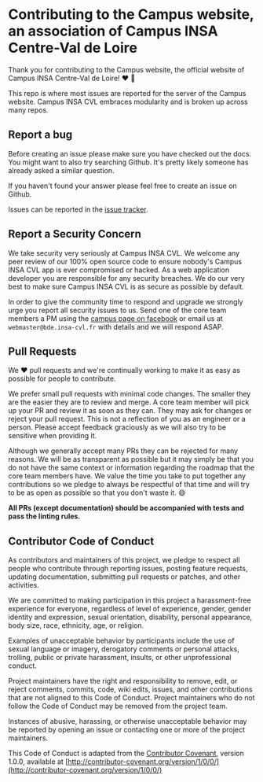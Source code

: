 # Contributing to the Campus website, an association of Campus INSA Centre-Val de Loire

Thank you for contributing to the Campus website, the official website of Campus INSA Centre-Val de Loire! :heart: :tada:

This repo is where most issues are reported for the server of the Campus website. Campus INSA CVL embraces modularity and is broken up across many repos.

## Report a bug

Before creating an issue please make sure you have checked out the docs. You might want to also try searching Github. It's pretty likely someone has already asked a similar question.

If you haven't found your answer please feel free to create an issue on Github.

Issues can be reported in the [issue tracker](https://github.com/Campus-INSA-CVL/campus-website/issues).

## Report a Security Concern

We take security very seriously at Campus INSA CVL. We welcome any peer review of our 100% open source code to ensure nobody's Campus INSA CVL app is ever compromised or hacked. As a web application developer you are responsible for any security breaches. We do our very best to make sure Campus INSA CVL is as secure as possible by default.

In order to give the community time to respond and upgrade we strongly urge you report all security issues to us. Send one of the core team members a PM using the [campus page on facebook](https://www.facebook.com/campusinsacvl) or email us at `webmaster@bde.insa-cvl.fr` with details and we will respond ASAP.

## Pull Requests

We :heart: pull requests and we're continually working to make it as easy as possible for people to contribute.

We prefer small pull requests with minimal code changes. The smaller they are the easier they are to review and merge. A core team member will pick up your PR and review it as soon as they can. They may ask for changes or reject your pull request. This is not a reflection of you as an engineer or a person. Please accept feedback graciously as we will also try to be sensitive when providing it.

Although we generally accept many PRs they can be rejected for many reasons. We will be as transparent as possible but it may simply be that you do not have the same context or information regarding the roadmap that the core team members have. We value the time you take to put together any contributions so we pledge to always be respectful of that time and will try to be as open as possible so that you don't waste it. :smile:

**All PRs (except documentation) should be accompanied with tests and pass the linting rules.**

## Contributor Code of Conduct

As contributors and maintainers of this project, we pledge to respect all people who contribute through reporting issues, posting feature requests, updating documentation, submitting pull requests or patches, and other activities.

We are committed to making participation in this project a harassment-free experience for everyone, regardless of level of experience, gender, gender identity and expression, sexual orientation, disability, personal appearance, body size, race, ethnicity, age, or religion.

Examples of unacceptable behavior by participants include the use of sexual language or imagery, derogatory comments or personal attacks, trolling, public or private harassment, insults, or other unprofessional conduct.

Project maintainers have the right and responsibility to remove, edit, or reject comments, commits, code, wiki edits, issues, and other contributions that are not aligned to this Code of Conduct. Project maintainers who do not follow the Code of Conduct may be removed from the project team.

Instances of abusive, harassing, or otherwise unacceptable behavior may be reported by opening an issue or contacting one or more of the project maintainers.

This Code of Conduct is adapted from the [Contributor Covenant](http://contributor-covenant.org), version 1.0.0, available at [http://contributor-covenant.org/version/1/0/0/](http://contributor-covenant.org/version/1/0/0/)
